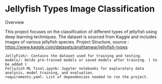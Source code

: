 # Jellyfish Types Image Classification
Overview

This project focuses on the classification of different types of jellyfish using deep learning techniques. The dataset is sourced from Kaggle and includes images of various jellyfish species.
Project Structure, source : https://www.kaggle.com/datasets/anshtanwar/jellyfish-types

    JellyFish/: Contains the dataset used for training and testing.
    models/: Holds pre-trained models or saved models after training. ( to be added )
    FellyJish ML final.ipynb: Jupyter notebooks for exploratory data analysis, model training, and evaluation.
    requirements.yaml: List of dependencies needed to run the project.
